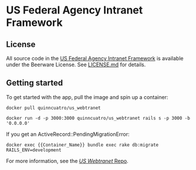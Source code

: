 # US Federal Agency Intranet Framework

## License

All source code in the [US Federal Agency Intranet Framework](https://github.com/Quinncuatro/USFederalAgencyIntranetFramework)
is available under the Beerware License. See
[LICENSE.md](https://github.com/Quinncuatro/us_webtranet/blob/master/LICENSE.md) for details.

## Getting started

To get started with the app, pull the image and spin up a container:

```
docker pull quinncuatro/us_webtranet

docker run -d -p 3000:3000 quinncuatro/us_webtranet rails s -p 3000 -b '0.0.0.0'
```

If you get an ActiveRecord::PendingMigrationError:

```
docker exec {{Container_Name}} bundle exec rake db:migrate RAILS_ENV=development
```

For more information, see the
[*US Webtranet* Repo](https://github.com/Quinncuatro/us_webtranet/).
